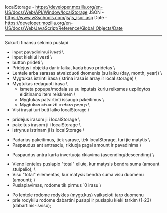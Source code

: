 localStorage - https://developer.mozilla.org/en-US/docs/Web/API/Window/localStorage
JSON - https://www.w3schools.com/js/js_json.asp
Date - https://developer.mozilla.org/en-US/docs/Web/JavaScript/Reference/Global_Objects/Date

________________________________________________________________________________________________________________________
Sukurti finansu sekimo puslapi

* input pavadinimui ivesti \\
* input kiekiui ivesti \\
* button prideti \\
* Pridejus i objekta dar ir laika, kada buvo pridetas \\
* Lentele arba sarasas atvaizduoti duomenis (su laiku (day, month, year)) \\
* Mygtukas istrinti irasa (istrina irasa is array ir local storage) \\
* Mygtukas redaguoti irasa \\
  - ismeta popupa/modala su su inputais kuriu reiksmes uzpildytos eiditinamo item reiskmem \\
  - Mygtukas patvirtinti issaugo pakeitimus \\
  - Mygtukas atsaukti uzdaro popup \\
* Visi irasai turi buti laiko localStorage \\
 - pridejus irasom ji i localStorage \\ 
 - pakeitus irasom ji i localStorage \\
 - istrynus istrinam ji is localStorage \\
* Padarius pakeitimus, tiek sarase, tiek localStorage, turi jie matytis \\
* Paspaudus ant antrasciu, rikiuoja pagal amount ir pavadinima \\
 - Paspaudus antra karta invertuoja rikiavima (ascending/descending) \\
* Vieno lenteles puslapio "total" eilute, kur matysis bendra suma (amount stulpelio); \\
* Visu "total" eilementas, kur matysis bendra suma visu duomenu (amount); \\
* Puslapiavimas, rodome tik pirmus 10 irasu \\
 - Po lentele rodome rodykles (mygtukus) vaikscioti tarp duomenu
 - prie rodykliu rodome dabartini puslapi ir puslapiu kieki tarkim (1-23) (dabartinis-isviso);
